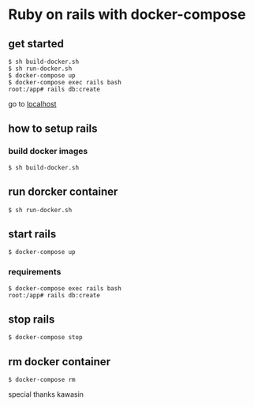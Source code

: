 # Ruby on rails with docker-compose

## get started
```
$ sh build-docker.sh
$ sh run-docker.sh
$ docker-compose up
$ docker-compose exec rails bash
root:/app# rails db:create
```
go to [localhost](http://localhost:3000/)

## how to setup rails
### build docker images
```
$ sh build-docker.sh 
```

## run dorcker container
```
$ sh run-docker.sh
```

## start rails
```
$ docker-compose up
```

### requirements
```
$ docker-compose exec rails bash
root:/app# rails db:create
```

## stop rails
```
$ docker-compose stop
```

## rm docker container
```
$ docker-compose rm
```

special thanks kawasin
